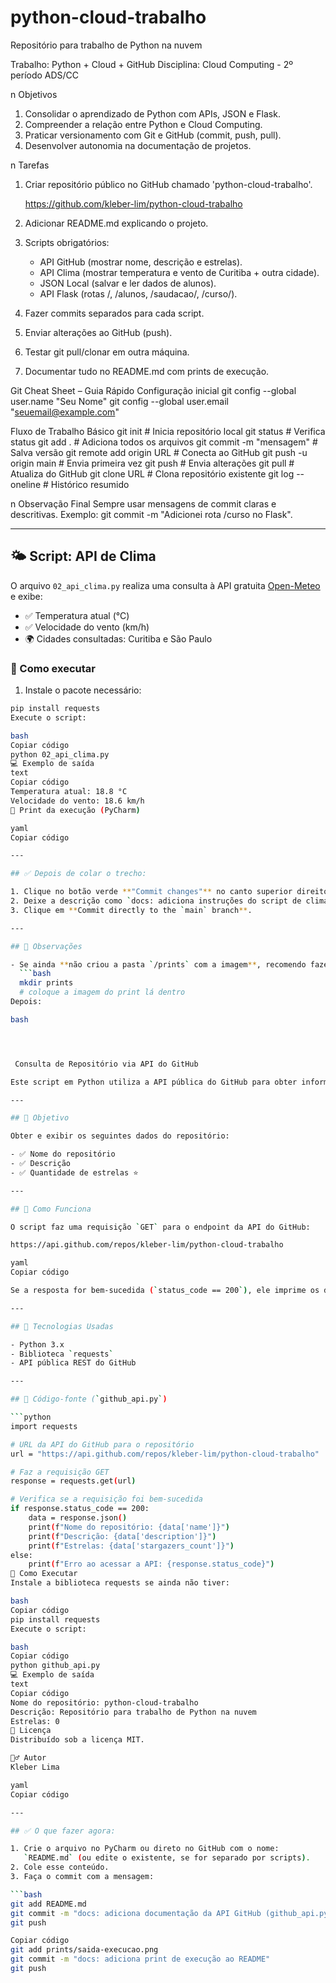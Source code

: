 # python-cloud-trabalho
Repositório para trabalho de Python na nuvem

Trabalho: Python + Cloud + GitHub
Disciplina: Cloud Computing - 2º período ADS/CC

n Objetivos
1. Consolidar o aprendizado de Python com APIs, JSON e Flask. 
2. Compreender a relação entre Python e Cloud Computing.
3. Praticar versionamento com Git e GitHub (commit, push, pull). 
4. Desenvolver autonomia na documentação de projetos.

n Tarefas
1. Criar repositório público no GitHub chamado 'python-cloud-trabalho'. 

	https://github.com/kleber-lim/python-cloud-trabalho

2. Adicionar README.md explicando o projeto.



3. Scripts obrigatórios:
   - API GitHub (mostrar nome, descrição e estrelas).
   - API Clima (mostrar temperatura e vento de Curitiba + outra cidade). 
   - JSON Local (salvar e ler dados de alunos).
   - API Flask (rotas /, /alunos, /saudacao/<nome>, /curso/<curso>).
4. Fazer commits separados para cada script.
5. Enviar alterações ao GitHub (push).
6. Testar git pull/clonar em outra máquina.
7. Documentar tudo no README.md com prints de execução.


Git Cheat Sheet – Guia Rápido
Configuração inicial
git config --global user.name "Seu Nome"
git config --global user.email "seuemail@example.com"

Fluxo de Trabalho Básico
git init                      # Inicia repositório local
git status                    # Verifica status
git add .                     # Adiciona todos os arquivos 
git commit -m "mensagem"      # Salva versão
git remote add origin URL     # Conecta ao GitHub 
git push -u origin main       # Envia primeira vez
git push                      # Envia alterações
git pull                      # Atualiza do GitHub
git clone URL                 # Clona repositório existente 
git log --oneline             # Histórico resumido

n Observação Final
Sempre usar mensagens de commit claras e descritivas. 
Exemplo: git commit -m "Adicionei rota /curso no Flask".






---

## 🌤️ Script: API de Clima

O arquivo `02_api_clima.py` realiza uma consulta à API gratuita [Open-Meteo](https://open-meteo.com/) e exibe:

- ✅ Temperatura atual (°C)
- ✅ Velocidade do vento (km/h)
- 🌍 Cidades consultadas: Curitiba e São Paulo

### 🧪 Como executar

1. Instale o pacote necessário:

```bash
pip install requests
Execute o script:

bash
Copiar código
python 02_api_clima.py
💻 Exemplo de saída
text
Copiar código
Temperatura atual: 18.8 °C
Velocidade do vento: 18.6 km/h
📸 Print da execução (PyCharm)

yaml
Copiar código

---

## ✅ Depois de colar o trecho:

1. Clique no botão verde **"Commit changes"** no canto superior direito.
2. Deixe a descrição como `docs: adiciona instruções do script de clima` (ou algo similar).
3. Clique em **Commit directly to the `main` branch**.

---

## 📎 Observações

- Se ainda **não criou a pasta `/prints` com a imagem**, recomendo fazer isso localmente no PyCharm:
  ```bash
  mkdir prints
  # coloque a imagem do print lá dentro
Depois:

bash




 Consulta de Repositório via API do GitHub

Este script em Python utiliza a API pública do GitHub para obter informações de um repositório específico.

---

## 📌 Objetivo

Obter e exibir os seguintes dados do repositório:

- ✅ Nome do repositório
- ✅ Descrição
- ✅ Quantidade de estrelas ⭐

---

## 🧪 Como Funciona

O script faz uma requisição `GET` para o endpoint da API do GitHub:

https://api.github.com/repos/kleber-lim/python-cloud-trabalho

yaml
Copiar código

Se a resposta for bem-sucedida (`status_code == 200`), ele imprime os dados desejados.

---

## 🧠 Tecnologias Usadas

- Python 3.x
- Biblioteca `requests`
- API pública REST do GitHub

---

## 📁 Código-fonte (`github_api.py`)

```python
import requests

# URL da API do GitHub para o repositório
url = "https://api.github.com/repos/kleber-lim/python-cloud-trabalho"

# Faz a requisição GET
response = requests.get(url)

# Verifica se a requisição foi bem-sucedida
if response.status_code == 200:
    data = response.json()
    print(f"Nome do repositório: {data['name']}")
    print(f"Descrição: {data['description']}")
    print(f"Estrelas: {data['stargazers_count']}")
else:
    print(f"Erro ao acessar a API: {response.status_code}")
🚀 Como Executar
Instale a biblioteca requests se ainda não tiver:

bash
Copiar código
pip install requests
Execute o script:

bash
Copiar código
python github_api.py
💻 Exemplo de saída
text
Copiar código
Nome do repositório: python-cloud-trabalho
Descrição: Repositório para trabalho de Python na nuvem
Estrelas: 0
📝 Licença
Distribuído sob a licença MIT.

🙋‍♂️ Autor
Kleber Lima

yaml
Copiar código

---

## ✅ O que fazer agora:

1. Crie o arquivo no PyCharm ou direto no GitHub com o nome:  
   `README.md` (ou edite o existente, se for separado por scripts).
2. Cole esse conteúdo.
3. Faça o commit com a mensagem:

```bash
git add README.md
git commit -m "docs: adiciona documentação da API GitHub (github_api.py)"
git push

Copiar código
git add prints/saida-execucao.png
git commit -m "docs: adiciona print de execução ao README"
git push

